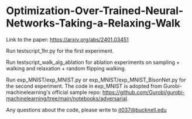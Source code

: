 # Optimization-Over-Trained-Neural-Networks-Taking-a-Relaxing-Walk

Link to the paper: https://arxiv.org/abs/2401.03451

Run testscript_1hr.py for the first experiment.

Run testscript_walk_alg_ablation for ablation experiments on sampling + walking and relaxation + random flipping walking.

Run exp_MNIST/exp_MNIST.py or exp_MNIST/exp_MNIST_BisonNet.py for the second experiment. The code in exp_MNIST is adopted from Gurobi-machinelearning's official sample repo: https://github.com/Gurobi/gurobi-machinelearning/tree/main/notebooks/adversarial.

Any questions about the code, please write to jt037@bucknell.edu
